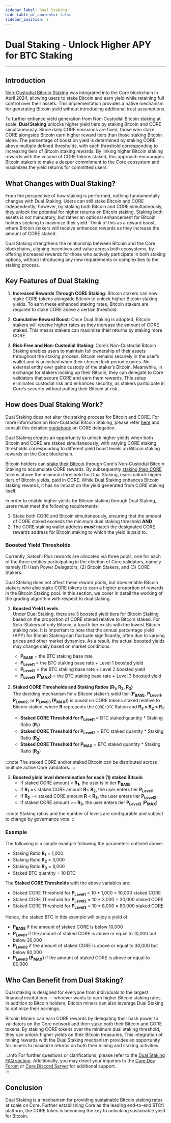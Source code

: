 ```yaml
---
sidebar_label: Dual Staking
hide_table_of_contents: false
sidebar_position: 2
---
```


# Dual Staking - Unlock Higher APY for BTC Staking

---

## Introduction

[Non-Custodial Bitcoin Staking](../Learn/products/btc-staking/overview) was integrated into the Core blockchain in April 2024, allowing users to stake Bitcoin and earn yield while retaining full control over their assets. This implementation provides a native mechanism for generating Bitcoin yield without introducing additional trust assumptions.

To further enhance yield generation from Non-Custodial Bitcoin staking at scale, **Dual Staking** unlocks higher yield tiers by staking Bitcoin and CORE simultaneously. Since daily CORE emissions are fixed, those who stake CORE alongside Bitcoin earn higher reward tiers than those staking Bitcoin alone. The percentage of boost on yield is determined by staking CORE above multiple defined thresholds, with each threshold corresponding to increasing tiers of Bitcoin staking rewards. By linking higher Bitcoin staking rewards with the volume of CORE tokens staked, this approach encourages Bitcoin stakers to make a deeper commitment to the Core ecosystem and maximizes the yield returns for committed users.

## What Changes with Dual Staking?

From the perspective of how staking is performed, nothing fundamentally changes with Dual Staking. Users can still stake Bitcoin and CORE independently; however, by staking both Bitcoin and CORE simultaneously, they unlock the potential for higher returns on Bitcoin staking. Staking both assets is not mandatory, but rather an optional enhancement for Bitcoin holders seeking to maximize their yield. Think of this as a reward boost, where Bitcoin stakers will receive enhanced rewards as they increase the amount of CORE staked.

Dual Staking strengthens the relationship between Bitcoin and the Core blockchains, aligning incentives and value across both ecosystems, by offering increased rewards for those who actively participate in both staking options, without introducing any new requirements or complexities to the staking process.

## Key Features of Dual Staking

1. **Increased Rewards Through CORE Staking**: Bitcoin stakers can now stake CORE tokens alongside Bitcoin to unlock higher Bitcoin staking yields. To earn these enhanced staking rates, Bitcoin stakers are required to stake CORE above a certain threshold.

2. **Cumulative Reward Boost**: Once Dual Staking is adopted, Bitcoin stakers will receive higher rates as they increase the amount of CORE staked. This means stakers can maximize their returns by staking more CORE.

3. **Risk-Free and Non-Custodial Staking**: Core’s Non-Custodial Bitcoin Staking enables users to maintain full ownership of their assets throughout the staking process. Bitcoin remains securely in the user’s wallet and is unlocked when their chosen lock period expires. No external entity ever gains custody of the staker’s Bitcoin. Meanwhile, in exchange for stakers locking up their Bitcoin, they can delegate to Core validators that secure CORE and earn them rewards. This setup eliminates custodial risk and enhances security, as stakers participate in Core’s security without putting their Bitcoin at risk.

## How does Dual Staking Work?

Dual Staking does not alter the staking process for Bitcoin and CORE. For more information on Non-Custodial Bitcoin Staking, please refer [here](../Learn/products/btc-staking/overview) and consult this detailed [guidebook](./delegating-core) on CORE delegation.

Dual Staking creates an opportunity to unlock higher yields when both Bitcoin and CORE are staked simultaneously, with varying CORE staking thresholds  corresponding to different yield boost levels on Bitcoin staking rewards on the Core blockchain.

Bitcoin holders can [stake their Bitcoin](../Learn/products/btc-staking/stake-btc-guide) through Core's Non-Custodial Bitcoin Staking to accumulate CORE rewards. By subsequently [staking their CORE](delegating-core.md) tokens above the minimum threshold for Dual Staking, users unlock higher tiers of Bitcoin yields, paid in CORE. While Dual Staking enhances Bitcoin staking rewards, it has no impact on the yield generated from CORE staking itself.

In order to enable higher yields for Bitcoin staking through Dual Staking, users must meet the following requirements:

1. Stake both CORE and Bitcoin simultaneously, ensuring that the amount of CORE staked exceeds the minimum dual staking threshold  **AND**
2. The CORE staking wallet address _**must**_ match the designated CORE rewards address for Bitcoin staking to which the yield is paid to.

### Boosted Yield Thresholds

Currently, Satoshi Plus rewards are allocated via three pools, one for each of the three entities participating in the election of Core validators, namely namely (1) Hash Power Delegators, (2) Bitcoin Stakers, and (3) CORE Stakers.

Dual Staking does not affect these reward pools, but does enable Bitcoin stakers who also stake CORE tokens to earn a higher proportion of rewards in the Bitcoin Staking pool. In this section, we cover in detail the working of the grading algorithm with respect to dual staking.

1. **Boosted Yield Levels**\
   Under Dual Staking, there are 3 boosted yield tiers for Bitcoin Staking based on the proportion of CORE staked relative to Bitcoin staked. For Solo-Stakers of only Bitcoin, a fourth tier exists with the lowest Bitcoin staking rate. It is important to note that the annual percentage yield (APY) for Bitcoin Staking can fluctuate significantly, often due to varying prices and other market dynamics. As a result, the actual boosted yields may change daily based on market conditions.

   - **P<sub>BASE</sub>** \= the BTC staking base rate
   - **P<sub>Level1</sub>** \= the BTC staking base rate \+ Level 1 boosted yield
   - **P<sub>Level2</sub>** \= the BTC staking base rate \+ Level 2 boosted yield
   - **P<sub>Level3</sub> (P<sub>MAX</sub>)** \= the BTC staking base rate \+ Level 3 boosted yield

2. **Staked CORE Thresholds and Staking Ratios (R<sub>1</sub>, R<sub>2</sub>, R<sub>3</sub>)**\
   The deciding mechanism for a Bitcoin staker’s yield tier  (**P<sub>BASE</sub>**, **P<sub>Level1</sub>**, **P<sub>Level2</sub>**, or **P<sub>Level3</sub> (P<sub>MAX</sub>)**) is based on CORE tokens staked relative to Bitcoin staked, where **R** represents the `CORE:BTC` Ration and **R<sub>3</sub> \> R<sub>2</sub> \> R<sub>1</sub>**:

   - **Staked CORE Threshold for P<sub>Level1</sub>** \= BTC staked quantity \* Staking Ratio (**R<sub>1</sub>**)
   - **Staked CORE Threshold for P<sub>Level2</sub>** \= BTC staked quantity \* Staking Ratio (**R<sub>2</sub>**)
   - **Staked CORE Threshold for P<sub>MAX</sub>** \= BTC staked quantity \* Staking Ratio (**R<sub>3</sub>**)

:::note
The staked CORE and/or staked Bitcoin can be distributed across multiple active Core validators.
:::

3. **Boosted yield level determination for each (1) staked Bitcoin**
   - If staked CORE amount  \< **R<sub>1</sub>**, the user is in tier **P<sub>BASE</sub>**
   - If **R<sub>1</sub>** \=\< staked CORE amount **R**\< **R<sub>2</sub>**, the user enters tier **P<sub>Level1</sub>**
   - If **R<sub>2</sub>** \=\< staked CORE amount **R** \< **R<sub>3</sub>**, the user enters tier **P<sub>Level2</sub>**
   - If staked CORE amount  \>= **R<sub>3</sub>**, the user enters tier **P<sub>Level3</sub>** (**P<sub>MAX</sub>**)

:::note
Staking ratios and the number of levels are configurable and subject to change by governance vote.
:::

### Example

The following is a simple example following the parameters outlined above:

- Staking Ratio **R<sub>1</sub>** \= 1,000
- Staking Ratio **R<sub>2</sub>** \= 3,000
- Staking Ratio **R<sub>3</sub>** \= 8,000
- Staked BTC quantity \= 10 BTC

The **Staked CORE Thresholds** with the above variables are:

- Staked CORE Threshold for **P<sub>Level1</sub>** \= 10 \* 1,000 \= 10,000 staked CORE
- Staked CORE Threshold for **P<sub>Level2</sub>** \= 10 \* 3,000 \= 30,000 staked CORE
- Staked CORE Threshold for **P<sub>Level3</sub>** \= 10 \* 8,000 \= 80,000 staked CORE

Hence, the staked BTC in this example will enjoy a yield of

- **P<sub>BASE</sub>** if the amount of staked CORE is below 10,000
- **P<sub>Level1</sub>** if the amount of staked CORE is above or equal to 10,000 but below 30,000
- **P<sub>Level2</sub>** if the amount of staked CORE is above or equal to 30,000 but below 80,000
- **P<sub>Level3</sub> (P<sub>MAX</sub>)** if the amount of staked CORE is above or equal to 80,000

## Who Can Benefit from Dual Staking?

Dual staking is designed for everyone from individuals to the largest financial institutions — whoever wants to earn higher Bitcoin staking rates. In addition to Bitcoin holders, Bitcoin miners can also leverage Dual Staking to optimize their earnings.

Bitcoin Miners can earn CORE rewards by delegating their hash power to validators on the Core network and then stake both their Bitcoin and CORE tokens. By staking CORE tokens over the minimum dual staking threshold, they can unlock higher yields on their Bitcoin treasuries. This integration of mining rewards with the Dual Staking mechanism provides an opportunity for miners to maximize returns on both their mining and staking activities.

:::info
For further questions or clarifications, please refer to the [Dual Staking FAQ section](../FAQs/dual-staking-faqs.md). Additionally, you may direct your inquiries to the [Core Dev Forum](http://forum.coredao.org) or [Core Discord Server](https://discord.gg/M2AGJKSG) for additional support.\
:::

## Conclusion

Dual Staking is a mechanism for providing sustainable Bitcoin staking rates at scale on Core. Further establishing Core as the leading end-to-end BTCfi platform, the CORE token is becoming the key to unlocking sustainable yield for Bitcoin.
